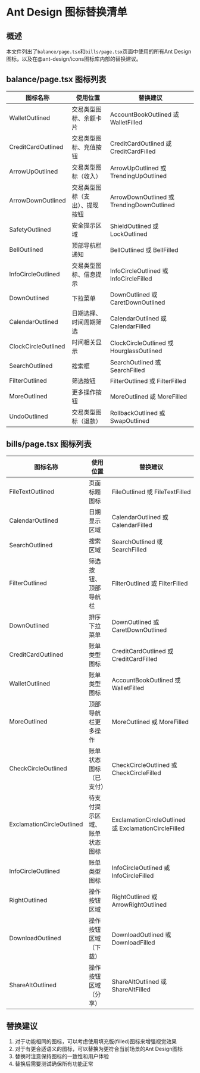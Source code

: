 # Ant Design 图标替换清单

## 概述
本文件列出了`balance/page.tsx`和`bills/page.tsx`页面中使用的所有Ant Design图标，以及在@ant-design/icons图标库内部的替换建议。

## balance/page.tsx 图标列表

| 图标名称 | 使用位置 | 替换建议 |
|---------|---------|---------|
| WalletOutlined | 交易类型图标、余额卡片 | AccountBookOutlined 或 WalletFilled |
| CreditCardOutlined | 交易类型图标、充值按钮 | CreditCardOutlined 或 CreditCardFilled |
| ArrowUpOutlined | 交易类型图标（收入） | ArrowUpOutlined 或 TrendingUpOutlined |
| ArrowDownOutlined | 交易类型图标（支出）、提现按钮 | ArrowDownOutlined 或 TrendingDownOutlined |
| SafetyOutlined | 安全提示区域 | ShieldOutlined 或 LockOutlined |
| BellOutlined | 顶部导航栏通知 | BellOutlined 或 BellFilled |
| InfoCircleOutlined | 交易类型图标、信息提示 | InfoCircleOutlined 或 InfoCircleFilled |
| DownOutlined | 下拉菜单 | DownOutlined 或 CaretDownOutlined |
| CalendarOutlined | 日期选择、时间周期筛选 | CalendarOutlined 或 CalendarFilled |
| ClockCircleOutlined | 时间相关显示 | ClockCircleOutlined 或 HourglassOutlined |
| SearchOutlined | 搜索框 | SearchOutlined 或 SearchFilled |
| FilterOutlined | 筛选按钮 | FilterOutlined 或 FilterFilled |
| MoreOutlined | 更多操作按钮 | MoreOutlined 或 MoreFilled |
| UndoOutlined | 交易类型图标（退款） | RollbackOutlined 或 SwapOutlined |

## bills/page.tsx 图标列表

| 图标名称 | 使用位置 | 替换建议 |
|---------|---------|---------|
| FileTextOutlined | 页面标题图标 | FileOutlined 或 FileTextFilled |
| CalendarOutlined | 日期显示区域 | CalendarOutlined 或 CalendarFilled |
| SearchOutlined | 搜索区域 | SearchOutlined 或 SearchFilled |
| FilterOutlined | 筛选按钮、顶部导航栏 | FilterOutlined 或 FilterFilled |
| DownOutlined | 排序下拉菜单 | DownOutlined 或 CaretDownOutlined |
| CreditCardOutlined | 账单类型图标 | CreditCardOutlined 或 CreditCardFilled |
| WalletOutlined | 账单类型图标 | AccountBookOutlined 或 WalletFilled |
| MoreOutlined | 顶部导航栏更多操作 | MoreOutlined 或 MoreFilled |
| CheckCircleOutlined | 账单状态图标（已支付） | CheckCircleOutlined 或 CheckCircleFilled |
| ExclamationCircleOutlined | 待支付提示区域、账单状态图标 | ExclamationCircleOutlined 或 ExclamationCircleFilled |
| InfoCircleOutlined | 账单类型图标 | InfoCircleOutlined 或 InfoCircleFilled |
| RightOutlined | 操作按钮区域 | RightOutlined 或 ArrowRightOutlined |
| DownloadOutlined | 操作按钮区域（下载） | DownloadOutlined 或 DownloadFilled |
| ShareAltOutlined | 操作按钮区域（分享） | ShareAltOutlined 或 ShareAltFilled |

## 替换建议
1. 对于功能相同的图标，可以考虑使用填充版(filled)图标来增强视觉效果
2. 对于有更合适语义的图标，可以替换为更符合当前场景的Ant Design图标
3. 替换时注意保持图标的一致性和用户体验
4. 替换后需要测试确保所有功能正常